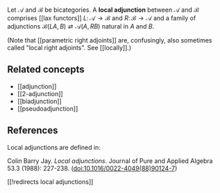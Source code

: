 Let $\mathscr{A}$ and $\mathscr{B}$ be bicategories. A **local adjunction** between $\mathscr{A}$ and $\mathscr{B}$ comprises [[lax functors]] $L \colon \mathscr{A} \to \mathscr{B}$ and $R \colon \mathscr{B} \to \mathscr{A}$ and a family of adjunctions $\mathscr{B}(L A, B) \rightleftarrows \mathscr{A}(A, R B)$ natural in $A$ and $B$.

(Note that [[parametric right adjoints]] are, confusingly, also sometimes called "local right adjoints". See [[locally]].)

## Related concepts

- [[adjunction]]
- [[2-adjunction]]
- [[biadjunction]]
- [[pseudoadjunction]]

## References

Local adjunctions are defined in:

Colin Barry Jay. _Local adjunctions_. Journal of Pure and Applied Algebra 53.3 (1988): 227-238. (<a href="https://doi.org/10.1016/0022-4049(88)90124-7">doi:10.1016/0022-4049(88)90124-7</a>)

[[!redirects local adjunctions]]